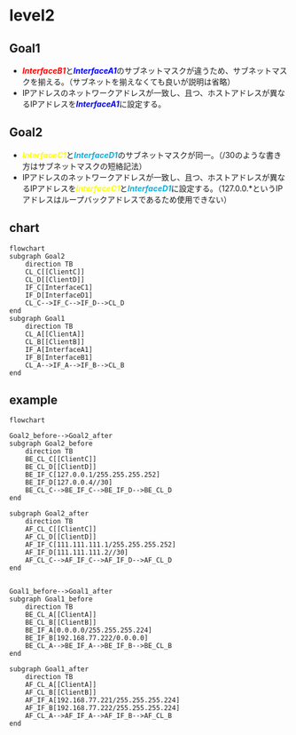# level2

## Goal1
* <font color="red">***InterfaceB1***</font>と<font color="blue">***InterfaceA1***</font>のサブネットマスクが違うため、サブネットマスクを揃える。（サブネットを揃えなくても良いが説明は省略）
* IPアドレスのネットワークアドレスが一致し、且つ、ホストアドレスが異なるIPアドレスを<font color="blue">***InterfaceA1***</font>に設定する。

## Goal2
* <font color="yellow">***InterfaceC1***</font>と<font color="skayblue">***InterfaceD1***</font>のサブネットマスクが同一。（/30のような書き方はサブネットマスクの短絡記法）
* IPアドレスのネットワークアドレスが一致し、且つ、ホストアドレスが異なるIPアドレスを<font color="yellow">***InterfaceC1***</font>と<font color="skayblue">***InterfaceD1***</font>に設定する。（127.0.0.*というIPアドレスはループバックアドレスであるため使用できない）

## chart
```mermaid
flowchart
subgraph Goal2
    direction TB
    CL_C[[ClientC]]
    CL_D[[ClientD]]
    IF_C[InterfaceC1]
    IF_D[InterfaceD1]
    CL_C-->IF_C-->IF_D-->CL_D
end
subgraph Goal1
    direction TB
    CL_A[[ClientA]]
    CL_B[[ClientB]]
    IF_A[InterfaceA1]
    IF_B[InterfaceB1]
    CL_A-->IF_A-->IF_B-->CL_B
end
```

## example
```mermaid
flowchart

Goal2_before-->Goal2_after
subgraph Goal2_before
    direction TB
    BE_CL_C[[ClientC]]
    BE_CL_D[[ClientD]]
    BE_IF_C[127.0.0.1/255.255.255.252]
    BE_IF_D[127.0.0.4//30]
    BE_CL_C-->BE_IF_C-->BE_IF_D-->BE_CL_D
end

subgraph Goal2_after
    direction TB
    AF_CL_C[[ClientC]]
    AF_CL_D[[ClientD]]
    AF_IF_C[111.111.111.1/255.255.255.252]
    AF_IF_D[111.111.111.2//30]
    AF_CL_C-->AF_IF_C-->AF_IF_D-->AF_CL_D
end


Goal1_before-->Goal1_after
subgraph Goal1_before
    direction TB
    BE_CL_A[[ClientA]]
    BE_CL_B[[ClientB]]
    BE_IF_A[0.0.0.0/255.255.255.224]
    BE_IF_B[192.168.77.222/0.0.0.0]
    BE_CL_A-->BE_IF_A-->BE_IF_B-->BE_CL_B
end

subgraph Goal1_after
    direction TB
    AF_CL_A[[ClientA]]
    AF_CL_B[[ClientB]]
    AF_IF_A[192.168.77.221/255.255.255.224]
    AF_IF_B[192.168.77.222/255.255.255.224]
    AF_CL_A-->AF_IF_A-->AF_IF_B-->AF_CL_B
end
```

